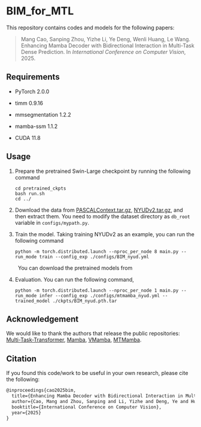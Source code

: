 # BIM_for_MTL

This repository contains codes and models for the following papers:


> Mang Cao, Sanping Zhou, Yizhe Li, Ye Deng, Wenli Huang, Le Wang. Enhancing Mamba Decoder with Bidirectional Interaction in Multi-Task Dense Prediction. In *International Conference on Computer Vision*, 2025.


## Requirements

- PyTorch 2.0.0

- timm 0.9.16

- mmsegmentation 1.2.2

- mamba-ssm 1.1.2

- CUDA 11.8
  
  

## Usage

1. Prepare the pretrained Swin-Large checkpoint by running the following command
   
   ```shell
   cd pretrained_ckpts
   bash run.sh
   cd ../
   ```

2. Download the data from [PASCALContext.tar.gz](https://hkustconnect-my.sharepoint.com/:u:/g/personal/hyeae_connect_ust_hk/ER57KyZdEdxPtgMCai7ioV0BXCmAhYzwFftCwkTiMmuM7w?e=2Ex4ab), [NYUDv2.tar.gz](https://hkustconnect-my.sharepoint.com/:u:/g/personal/hyeae_connect_ust_hk/EZ-2tWIDYSFKk7SCcHRimskBhgecungms4WFa_L-255GrQ?e=6jAt4c), and then extract them. You need to modify the dataset directory as ```db_root``` variable in ```configs/mypath.py```.

3. Train the model. Taking training NYUDv2 as an example, you can run the following command
   
   ```shell
   python -m torch.distributed.launch --nproc_per_node 8 main.py --run_mode train --config_exp ./configs/BIM_nyud.yml 
   ```

        You can download the pretrained models from

4. Evaluation. You can run the following command,
   
   ```shell
   python -m torch.distributed.launch --nproc_per_node 1 main.py --run_mode infer --config_exp ./configs/mtmamba_nyud.yml --trained_model ./ckpts/BIM_nyud.pth.tar
   ```

Acknowledgement
---------------

We would like to thank the authors that release the public repositories:  [Multi-Task-Transformer](https://github.com/prismformore/Multi-Task-Transformer), [Mamba](https://github.com/state-spaces/mamba), [VMamba](https://github.com/MzeroMiko/VMamba), [MTMamba](https://github.com/EnVision-Research/MTMamba/tree/main).


## Citation

If you found this code/work to be useful in your own research, please cite the following:

```latex
@inproceedings{cao2025bim,
  title={Enhancing Mamba Decoder with Bidirectional Interaction in Multi-Task Dense Prediction},
  author={Cao, Mang and Zhou, Sanping and Li, Yizhe and Deng, Ye and Huang, Wenli and Wang, Le},
  booktitle={International Conference on Computer Vision},
  year={2025}
}
```
